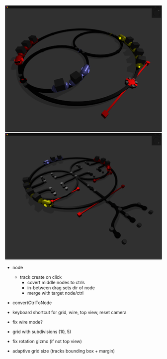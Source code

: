 
![screenshot](img/rts.png)
![screenshot](img/rts01.png)

- node
    - track create on click
        - covert middle nodes to ctrls
        - in-between drag sets dir of node
        - merge with target node/ctrl
    
- convertCtrlToNode

- keyboard shortcut for grid, wire, top view, reset camera
- fix wire mode?
- grid with subdivisions (10, 5)
- fix rotation gizmo (if not top view)
- adaptive grid size (tracks bounding box + margin)
